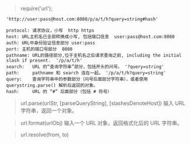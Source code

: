 > require('url');

    'http://user:pass@host.com:8080/p/a/t/h?query=string#hash'

    protocol: 请求协议，小写  http https
    host: URL主机名已全部转换成小写, 包括端口信息  user:pass@host.com:8080
    auth: URL中身份验证信息部分 user:pass
    port: 主机的端口号部分  8080
    pathname: URL的路径部分,位于主机名之后请求查询之前, including the initial slash if present.  '/p/a/t/h'
    search:   URL 的“查询字符串”部分，包括开头的问号。 '?query=string'
    path:     pathname 和 search 连在一起。 '/p/a/t/h?query=string'
    query:    查询字符串中的参数部分（问号后面部分字符串），或者使用 querystring.parse() 解析后返回的对象。
    hash:     URL 的 “#” 后面部分（包括 # 符号）


> url.parse(urlStr, [parseQueryString], [slashesDenoteHost])  输入 URL 字符串，返回一个对象。

> url.format(urlObj)   输入一个 URL 对象，返回格式化后的 URL 字符串。

> url.resolve(from, to)

